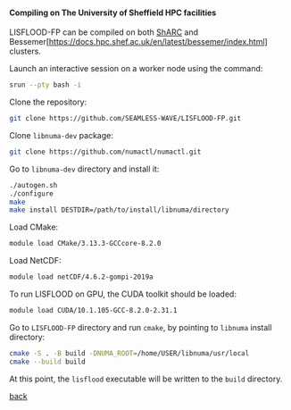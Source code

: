 #### Compiling on The University of Sheffield HPC facilities

LISFLOOD-FP can be compiled on both [ShARC](https://docs.hpc.shef.ac.uk/en/latest/sharc/index.html) and Bessemer[https://docs.hpc.shef.ac.uk/en/latest/bessemer/index.html] clusters.

Launch an interactive session on a worker node using the command:

````bash
srun --pty bash -i
````

Clone the repository: 

````bash
git clone https://github.com/SEAMLESS-WAVE/LISFLOOD-FP.git
````

Clone `libnuma-dev` package:

````bash
git clone https://github.com/numactl/numactl.git
````

Go to `libnuma-dev` directory and install it:

````bash
./autogen.sh
./configure
make
make install DESTDIR=/path/to/install/libnuma/directory
````

Load CMake:

````bash
module load CMake/3.13.3-GCCcore-8.2.0
````

Load NetCDF:

````bash
module load netCDF/4.6.2-gompi-2019a
````

To run LISFLOOD on GPU, the CUDA toolkit should be loaded:

````bash
module load CUDA/10.1.105-GCC-8.2.0-2.31.1 
````

Go to `LISFLOOD-FP` directory and run `cmake`, by pointing to `libnuma` install directory:

````bash
cmake -S . -B build -DNUMA_ROOT=/home/USER/libnuma/usr/local
cmake --build build
````

At this point, the `lisflood` executable will be written to the `build` directory.

[back](/LISFLOOD8.0.md)
